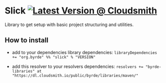 # Slick [![Latest Version @ Cloudsmith](https://api-prd.cloudsmith.io/badges/version/byrde/libraries/maven/slick_2.13/latest/x/?render=true)](https://cloudsmith.io/~byrde/repos/libraries/packages/detail/maven/slick_2.13/latest/)

Library to get setup with basic project structuring and utilities.

## How to install

* add to your dependencies library dependencies:
```libraryDependencies += "org.byrde" %% "slick" % "VERSION"```

* add this resolver to your resolvers dependencies:
```resolvers += "byrde-libraries" at "https://dl.cloudsmith.io/public/byrde/libraries/maven/"```
